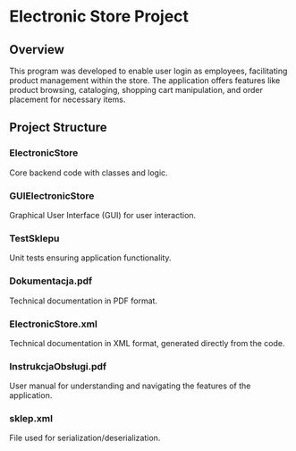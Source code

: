# Electronic Store Project

## Overview
This program was developed to enable user login as employees, facilitating product management within the store. The application offers features like product browsing, cataloging, shopping cart manipulation, and order placement for necessary items.

## Project Structure
### ElectronicStore 
Core backend code with classes and logic.
### GUIElectronicStore
Graphical User Interface (GUI) for user interaction.
### TestSklepu 
Unit tests ensuring application functionality.
### Dokumentacja.pdf 
Technical documentation in PDF format.
### ElectronicStore.xml 
Technical documentation in XML format, generated directly from the code.
### InstrukcjaObsługi.pdf 
User manual for understanding and navigating the features of the application.
### sklep.xml 
File used for serialization/deserialization.
